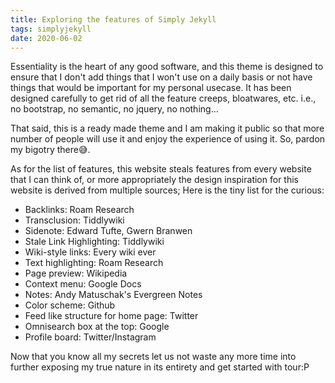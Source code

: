 ```yaml
---
title: Exploring the features of Simply Jekyll
tags: simplyjekyll
date: 2020-06-02
---
```


Essentiality is the heart of any good software, and this theme is designed to ensure that I don't add things that I won't use on a daily basis or not have things that would be important for my personal usecase. It has been designed carefully to get rid of all  the feature creeps, bloatwares, etc. i.e., no bootstrap, no semantic, no jquery, no nothing...

That said, this is a ready made theme and I am making it public so that more number of people will use it and enjoy the experience of using it. So, pardon my bigotry there😅.

As for the list of features, this website steals features from every website that I can think of, or more appropriately the design inspiration for this website is derived from multiple sources; Here is the tiny list for the curious:

- Backlinks:  Roam Research
- Transclusion:  Tiddlywiki
- Sidenote:  Edward Tufte, Gwern Branwen
- Stale Link Highlighting: Tiddlywiki
- Wiki-style links:  Every wiki ever
- Text highlighting:  Roam Research
- Page preview:  Wikipedia
- Context menu:  Google Docs
- Notes:  Andy Matuschak's Evergreen Notes
- Color scheme: Github
- Feed like structure for home page:  Twitter
- Omnisearch box at the top:  Google
- Profile board:  Twitter/Instagram

Now that you know all my secrets let us not waste any more time into further exposing my true nature in its entirety and get started with tour:P